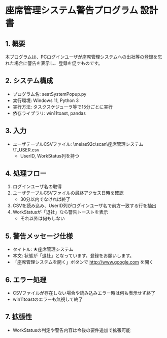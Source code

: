 # 座席管理システム警告プログラム 設計書

## 1. 概要
本プログラムは、PCログインユーザが座席管理システムへの出社等の登録を忘れた場合に警告を表示し、登録を促すものです。

## 2. システム構成
- プログラム名: seatSystemPopup.py
- 実行環境: Windows 11, Python 3
- 実行方法: タスクスケジューラ等で15分ごとに実行
- 依存ライブラリ: win11toast, pandas

## 3. 入力
- ユーザテーブルCSVファイル: \\meias92c\scan\座席管理システム\T_USER.csv
  - UserID, WorkStatus列を持つ

## 4. 処理フロー
1. ログインユーザ名の取得
2. ユーザテーブルCSVファイルの最終アクセス日時を確認
   - 30分以内でなければ終了
3. CSVを読み込み、UserID列がログインユーザ名で前方一致する行を抽出
4. WorkStatusが「退社」なら警告トーストを表示
   - それ以外は何もしない

## 5. 警告メッセージ仕様
- タイトル: ★座席管理システム
- 本文: 状態が「退社」となっています。登録をお願いします。
- 「座席管理システムを開く」ボタンで http://www.google.com を開く

## 6. エラー処理
- CSVファイルが存在しない場合や読み込みエラー時は何も表示せず終了
- win11toastのエラーも無視して終了

## 7. 拡張性
- WorkStatusの判定や警告内容は今後の要件追加で拡張可能

